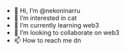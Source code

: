 - 👋 Hi, I’m @nekoninarru
- 👀 I’m interested in cat
- 🌱 I’m currently learning web3
- 💞️ I’m looking to collaborate on web3
- 📫 How to reach me dn

<!---
nekoninarru/nekoninarru is a ✨ special ✨ repository because its `README.md` (this file) appears on your GitHub profile.
You can click the Preview link to take a look at your changes.
--->
